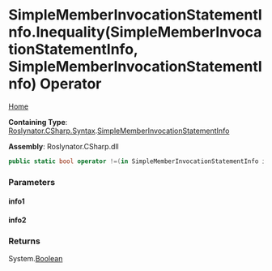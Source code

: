 <a name="_Top"></a>

# SimpleMemberInvocationStatementInfo\.Inequality\(SimpleMemberInvocationStatementInfo, SimpleMemberInvocationStatementInfo\) Operator

[Home](../../../../../README.md#_Top)

**Containing Type**: [Roslynator.CSharp.Syntax](../../README.md#_Top)\.[SimpleMemberInvocationStatementInfo](../README.md#_Top)

**Assembly**: Roslynator\.CSharp\.dll

```csharp
public static bool operator !=(in SimpleMemberInvocationStatementInfo info1, in SimpleMemberInvocationStatementInfo info2)
```

### Parameters

#### info1

#### info2

### Returns

System\.[Boolean](https://docs.microsoft.com/en-us/dotnet/api/system.boolean)

